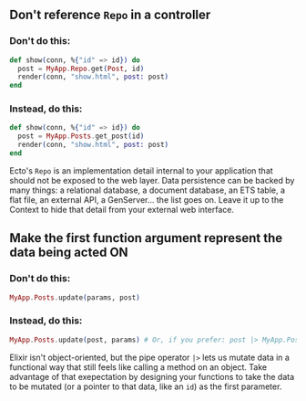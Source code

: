 ## Don't reference `Repo` in a controller

### Don't do this:

```elixir
def show(conn, %{"id" => id}) do
  post = MyApp.Repo.get(Post, id)
  render(conn, "show.html", post: post)
end
```

### Instead, do this:

```elixir
def show(conn, %{"id" => id}) do
  post = MyApp.Posts.get_post(id)
  render(conn, "show.html", post: post)
end
```

Ecto's `Repo` is an implementation detail internal to your application that should not be exposed to the web layer. Data persistence can be backed by many things: a relational database, a document database, an ETS table, a flat file, an external API, a GenServer… the list goes on. Leave it up to the Context to hide that detail from your external web interface.

## Make the first function argument represent the data being acted ON

### Don't do this:

```elixir
MyApp.Posts.update(params, post)
```

### Instead, do this:

```elixir
MyApp.Posts.update(post, params) # Or, if you prefer: post |> MyApp.Posts.update(params)
```

Elixir isn't object-oriented, but the pipe operator `|>` lets us mutate data in a functional way that still feels like calling a method on an object. Take advantage of that exepectation by designing your functions to take the data to be mutated (or a pointer to that data, like an `id`) as the first parameter.
